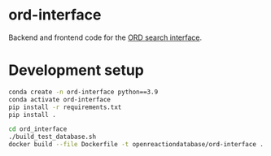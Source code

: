 # ord-interface

Backend and frontend code for the [ORD search interface](https://client.open-reaction-database.org/).

# Development setup

```bash
conda create -n ord-interface python==3.9
conda activate ord-interface
pip install -r requirements.txt
pip install .

cd ord_interface
./build_test_database.sh
docker build --file Dockerfile -t openreactiondatabase/ord-interface .. && docker compose up


```